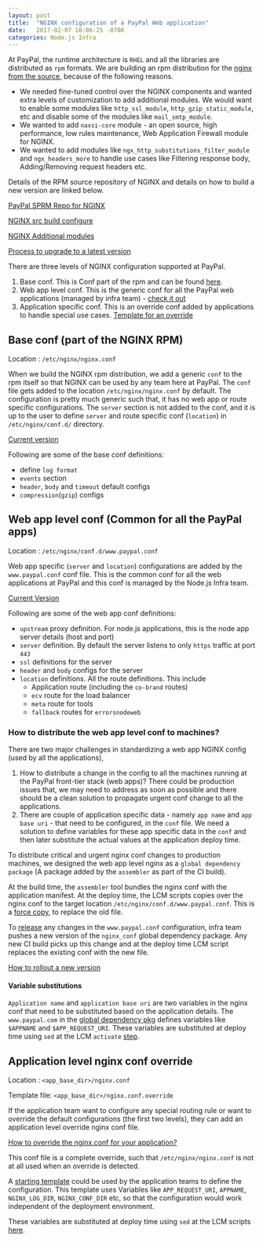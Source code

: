 ```yaml
---
layout: post
title:  "NGINX configuration of a PayPal Web application"
date:   2017-02-07 18:06:25 -0700
categories: Node.js Infra
---
```


At PayPal, the runtime architecture is `RHEL` and all the libraries are distributed as `rpm` formats.
We are building an rpm distribution for the [nginx from the source](http://nginx.org/en/docs/configure.html), because of the following reasons.

- We needed fine-tuned control over the NGINX components and wanted extra levels of customization to add additional modules.
  We would want to enable some modules like `http_ssl_module`, `http_gzip_static_module`, etc and disable some of the modules like `mail_smtp_module`.
- We wanted to add `naxsi-core` module - an open source, high performance, low rules maintenance, Web Application Firewall module for NGINX.
- We wanted to add modules like `ngx_http_substitutions_filter_module` and `ngx_headers_more` to handle use cases like Filtering response body, Adding/Removing request headers etc.

Details of the RPM source repository of NGINX and details on how to build a new version are linked below.

[PayPal SPRM Repo for NGINX](https://github.paypal.com/PayPalStandardBase/ppsb_srpms/tree/master/nginx)

[NGINX src build configure](https://github.paypal.com/PayPalStandardBase/ppsb_srpms/tree/master/nginx#basic-configuration)

[NGINX Additional modules](https://github.paypal.com/PayPalStandardBase/ppsb_srpms/tree/master/nginx#additional-modules)

[Process to upgrade to a latest version](https://github.paypal.com/PayPalStandardBase/ppsb_srpms/tree/master/nginx#how-to-upgrade-to-latest-version)


There are three levels of NGINX configuration supported at PayPal.

1. Base conf. This is Conf part of the rpm and can be found [here](https://github.paypal.com/PayPalStandardBase/ppsb_srpms/blob/master/nginx/nginx.conf).
2. Web app level conf. This is the generic conf for all the PayPal web applications (managed by infra team) - [check it out](https://github.paypal.com/NodeOps/nginx-conf/blob/master/www.paypal.com.conf)
3. Application specific conf. This is an override conf added by applications to handle special use cases. [Template for an override](https://github.paypal.com/NodeOps/gpaas-paypal/blob/master/examples/nginx.conf.override)

## Base conf (part of the NGINX RPM)

Location  : `/etc/nginx/nginx.conf`

When we build the NGINX rpm distribution, we add a generic `conf` to the rpm itself so that NGINX can be used by any team here at PayPal.
The `conf` file gets added to the location `/etc/nginx/nginx.conf` by default.
The configuration is pretty much generic such that, it has no web app or route specific configurations. The `server` section is not added to the conf, and it is up to the user to define `server` and route specific conf (`location`) in `/etc/nginx/conf.d/` directory.

[Current version](https://github.paypal.com/PayPalStandardBase/ppsb_srpms/blob/master/nginx/nginx.conf)

Following are some of the base conf definitions:
  - define `log format`
  - `events` section
  - `header`, `body` and `timeout` default configs
  - `compression`(`gzip`) configs

## Web app level conf (Common for all the PayPal apps)

Location  : `/etc/nginx/conf.d/www.paypal.conf`

Web app specific (`server` and `location`) configurations are added by the `www.paypal.conf` conf file.
This is the common conf for all the web applications at PayPal and this conf is managed by the Node.js Infra team.

[Current Version](https://github.paypal.com/NodeOps/nginx-conf/blob/master/www.paypal.com.conf)

Following are some of the web app conf definitions:
  - `upstream` proxy definition. For node.js applications, this is the node app server details (host and port)
  - `server` definition. By default the server listens to only `https` traffic at port `443`
  - `ssl` definitions for the server
  - `header` and `body` configs for the server
  - `location` definitions. All the route definitions. This include
    - Application route (including the `co-brand` routes)
    - `ecv` route for the load balancer
    - `meta` route for tools
    - `fallback` routes for `errorsnodeweb`

### How to distribute the web app level conf to machines?

There are two major challenges in standardizing a web app NGINX config (used by all the applications),

1. How to distribute a change in the config to all the machines running at the PayPal front-tier stack (web apps)? There could be production issues that, we may need to address as soon as possible and there should be a clean solution to propagate urgent conf change to all the applications.
2. There are couple of application specific data - namely `app name` and `app base uri` - that need to be configured, in the `conf` file. We need a solution to define variables for these app specific data in the `conf` and then later substitute the actual values at the application deploy time.

To distribute critical and urgent nginx conf changes to production machines, we designed the web app level nginx as a `global dependency package` (A package added by the `assembler` as part of the CI build).

At the build time, the `assembler` tool bundles the nginx conf with the application manifest. At the deploy time, the LCM scripts copies over the nginx conf to the target location `/etc/nginx/conf.d/www.paypal.conf`. This is a [force copy](https://github.paypal.com/NodeOps/gpaas-paypal/blob/master/deploy/util.sh#L679-L694), to replace the old file.

To [release](https://github.paypal.com/NodeOps/nginx-conf#how-to-rollout-a-new-version-of-nginx-conf-global-dependency) any changes in the `www.paypal.conf` configuration, infra team pushes a new version of the `nginx_conf` global dependency package. Any new CI build picks up this change and at the deploy time LCM script replaces the existing conf with the new file.

[How to rollout a new version](https://github.paypal.com/NodeOps/nginx-conf#how-to-rollout-a-new-version-of-nginx-conf-global-dependency)

#### Variable substitutions

`Application name` and `application base uri` are two variables in the nginx conf that need to be substituted based on the application details. The `www.paypal.com` in the [global dependency pkg](https://github.paypal.com/NodeOps/nginx-conf/blob/master/www.paypal.com.conf) defines variables like `$APPNAME` and `$APP_REQUEST_URI`. These variables are substituted at deploy time using `sed` at the LCM `activate` [step](https://github.paypal.com/NodeOps/gpaas-paypal/blob/master/deploy/util.sh#L64-L88).


## Application level nginx conf override

Location : `<app_base_dir>/nginx.conf`

Template file: `<app_base_dir>/nginx.conf.override`

If the application team want to configure any special routing rule or want to override the default configurations (the first two levels), they can add an application level override nginx conf file.

[How to override the nginx.conf for your application?](https://github.paypal.com/NodeOps/gpaas-paypal#how-to-override-the-nginxconf-for-your-application)

This conf file is a complete override, such that `/etc/nginx/nginx.conf` is not at all used when an override is detected.

A [starting template](https://github.paypal.com/NodeOps/gpaas-paypal/blob/master/examples/nginx.conf.override) could be used by the application teams to define the configuration. This template uses Variables like `APP_REQUEST_URI`, `APPNAME`, `NGINX_LOG_DIR`, `NGINX_CONF_DIR` etc, so that the configuration would work independent of the deployment environment.

These variables are substituted at deploy time using `sed` at the LCM scripts [here](https://github.paypal.com/NodeOps/gpaas-paypal/blob/master/deploy/util.sh#L732-L886).
